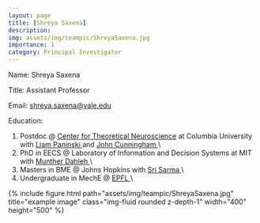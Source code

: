 ```yaml
---
layout: page
title: [Shreya Saxena]
description: 
img: assets/img/teampic/ShreyaSaxena.jpg
importance: 1
category: Principal Investigator
---
```

Name: Shreya Saxena

Title: Assistant Professor

Email: shreya.saxena@yale.edu

Education:
1. Postdoc @ <a href="https://ctn.zuckermaninstitute.columbia.edu/"> Center for Theoretical Neuroscience</a> at Columbia University with <a href="http://www.stat.columbia.edu/~liam/">Liam Paninski </a> and <a href="https://stat.columbia.edu/~cunningham/"> John Cunningham </a>\\
2. PhD in EECS @ Laboratory of Information and Decision Systems at MIT with <a href="https://idss.mit.edu/staff/munther-dahleh/"> Munther Dahleh </a>\\
3. Masters in BME @ Johns Hopkins with <a href="https://www.bme.jhu.edu/people/faculty/sridevi-v-sarma/"> Sri Sarma </a>\\
4. Undergraduate in MechE @ <a href="https://www.epfl.ch/en/"> EPFL </a>\\
  
<div class="row">
  <div class="col-sm mt-3 mt-md-0">
      {% include figure.html path="assets/img/teampic/ShreyaSaxena.jpg" title="example image" class="img-fluid rounded z-depth-1"  width="400"  height="500" %}
  </div>
</div>

